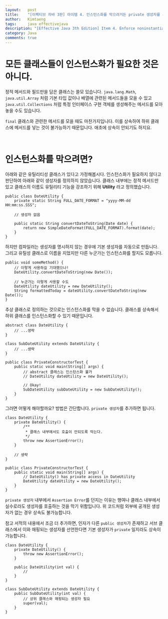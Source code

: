 ```yaml
---
layout:   post
title:    "[이펙티브 자바 3판] 아이템 4. 인스턴스화를 막으려거든 private 생성자를 사용하라"
author:   Kimtaeng
tags: 	  java effectivejava
description: "[Effective Java 3th Edition] Item 4. Enforce noninstantiability with a private constructor" 
category: Java
comments: true
---
```


# 모든 클래스들이 인스턴스화가 필요한 것은 아니다.

정적 메서드와 필드만을 담은 클래스는 쓸모 있습니다.
```java.lang.Math```, ```java.util.Array``` 처럼 기본 타입 값이나 배열에 관련된 메서드들을 모을 수 있고
```java.util.Collections``` 처럼 특정 인터페이스 구현 객체를 생성해주는 메서드를 모아놓을 수도 있습니다.

```final``` 클래스와 관련한 메서드를 모을 때도 마찬가지입니다. 이를 상속하여 하위 클래스에 메서드를 넣는 것이
불가능하기 때문입니다. 애초에 상속이 안되기도 하지요.

<br/>

# 인스턴스화를 막으려면?

아래와 같은 유틸리티성 클래스가 있다고 가정해봅시다. 인스턴스화가 필요하지 않다고 판단하여 아래와 같이
생성자를 정의하지 않았습니다. 클래스 내부에는 정적 메서드만 있고 클래스의 이름도 유틸리티 기능을 강조하기 위해
**Utility** 라고 정의했습니다.

<pre class="line-numbers"><code class="language-java" data-start="1">public class DateUtility {
    private static String FULL_DATE_FORMAT = "yyyy-MM-dd HH:mm:ss.SSS";

    // 생성자 없음

    public static String convertDateToString(Date date) {
        return new SimpleDateFormat(FULL_DATE_FORMAT).format(date);
    }
}
</code></pre>

하지만 컴파일러는 생성자를 명시하지 않는 경우에 기본 생성자를 자동으로 만듭니다. 그리고 유틸성 클래스로
이름을 지었지만 다른 누군가는 인스턴스화를 할지도 모릅니다.

<pre class="line-numbers"><code class="language-java" data-start="1">public void someMethod() {
    // 이렇게 사용하길 기대했으나!
    DateUtility.convertDateToString(new Date());
    
    // 누군가는 이렇게 사용할 수도
    DateUtility dateUtility = new DateUtility();
    String formattedToday = dateUtility.convertDateToString(new Date());
}
</code></pre>

추상 클래스로 정의하는 것으로는 인스턴스화를 막을 수 없습니다. 클래스를 상속해서 하위 클래스를
인스턴스화할 수 있기 때문입니다. 

<pre class="line-numbers"><code class="language-java" data-start="1">abstract class DateUtility {
    // ...생략
}

class SubDateUtility extends DateUtility {
    // ...생략
}

public class PrivateConstructorTest {
    public static void main(String[] args) {
        // abstract 클래스는 인스턴스화 불가
        // DateUtility dateUtility = new DateUtility();

        // Okay!
        SubDateUtility subDateUtility = new SubDateUtility();
    }
}
</code></pre>

그러면 어떻게 해야할까요? 방법은 간단합니다. ```private 생성자```를 추가하면 됩니다.

<pre class="line-numbers"><code class="language-java" data-start="1">class DateUtility {
    private DateUtility() {
        /**
         * 클래스 내부에서도 호출이 안되도록 막는다.
         */
        throw new AssertionError();
    }

    // 생략
}

public class PrivateConstructorTest {
    public static void main(String[] args) {
        // DateUtility() has private access in DateUtility
        DateUtility dateUtility = new DateUtility();
    }
}
</code></pre>

```private 생성자``` 내부에서 ```Assertion Error```를 던지는 이유는 행여나 클래스 내부에서 실수로라도
생성자를 호출하는 것을 막기 위함입니다. 위 코드처럼 외부에 공개된 생성자가 없는 경우 상속도 불가능합니다.

참고 서적의 내용에서 조금 더 추가하면, 인자가 다른 ```public 생성자```가 존재하고 서브 클래스에서
이와 매핑되는 생성자를 선언한다면 기본 생성자가 ```private``` 일지라도 상속이 가능합니다.

<pre class="line-numbers"><code class="language-java" data-start="1">class DateUtility {
    private DateUtility() {
        throw new AssertionError();
    }

    public DateUtility(int val) {
        //
    }
}

class SubDateUtility extends DateUtility {
    public SubDateUtility(int val) {
        // 상위 클래스와 매핑되는 생성자 필요
        super(val);
    }
}
</code></pre>